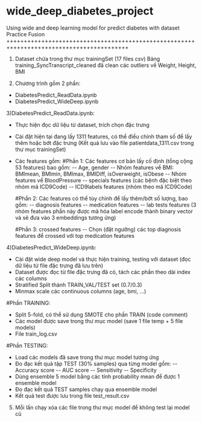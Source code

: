 # wide_deep_diabetes_project
Using wide and deep learning model for predict diabetes with dataset Practice Fusion 
+++++++++++++++++++++++++++++++++++++++++++++++++++++++++++++++++++++++++++++++++++++++++

1) Dataset chứa trong thư mục trainingSet (17 files csv)
Bảng training_SyncTranscript_cleaned đã clean các outliers về Weight, Height, BMI

2) Chương trình gồm 2 phần:
- DiabetesPredict_ReadData.ipynb
- DiabetesPredict_WideDeep.ipynb

3)DiabetesPredict_ReadData.ipynb:
- Thực hiện đọc dữ liệu từ dataset, trích chọn đặc trưng 
- Cài đặt hiện tại đang lấy 1311 features, có thể điều chỉnh tham số để lấy thêm hoặc bớt đặc trưng
(Kết quả lưu vào file patientdata_1311.csv trong thư mục trainingSet)
- Các features gồm:
	#Phần 1: Các features cơ bản lấy cố định (tổng cộng 53 features) bao gồm:
	-- Age, gender
	-- Nhóm features về BMI: BMImean, BMImin, BMImax, BMIDiff, isOverweight, isObese
	-- Nhóm features về BloodPressure
	-- specials features (các bệnh đặc biệt theo nhóm mã ICD9Code)
	-- ICD9labels features (nhóm theo mã ICD9Code)
	
	#Phần 2: Các features có thể tùy chỉnh để lấy thêm/bớt số lượng, bao gồm:
	-- diagnosis features
	-- medication features 
	-- lab tests features
	(3 nhóm features phần này được mã hóa label encode thành binary vector và sẽ đưa vào 3 embeddings tương ứng)
	
	#Phần 3: crossed features
	-- Chọn (đặt ngưỡng) các top diagnosis features để crossed với top medication features 

4)DiabetesPredict_WideDeep.ipynb:
- Cài đặt wide deep model và thực hiện training, testing với dataset (đọc dữ liệu từ file đặc trưng đã lưu trên)
- Dataset được đọc từ file đặc trưng đã có, tách các phần theo dải index các columns
- Stratified Split thành TRAIN_VAL/TEST set (0.7/0.3) 
- Minmax scale các continuous columns (age, bmi, ...)

#Phần TRAINING:
- Split 5-fold, có thể sử dụng SMOTE cho phần TRAIN (code comment)
- Các model được save trong thư mục model (save 1 file temp + 5 file models)
- File train_log.csv

#Phần TESTING:
- Load các models đã save trong thư mục model tương ứng
- Đo đạc kết quả tập TEST (30% samples) qua từng model gồm:
	-- Accuracy score
	-- AUC score
	-- Sensitivity
	-- Specificity
- Dùng ensemble 5 model bằng các tính probability mean để được 1 ensemble model
- Đo đạc kết quả TEST samples chạy qua ensemble model
- Kết quả test được lưu trong file test_result.csv

5) Mỗi lần chạy xóa các file trong thư mục model để không test lại model cũ

